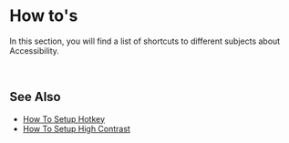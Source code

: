 # How to's
In this section, you will find a list of shortcuts to different subjects about Accessibility.

<br/>

## See Also  

* [How To Setup Hotkey](howto/hotkey.md)
* [How To Setup High Contrast](howto/highkontrast.md)

